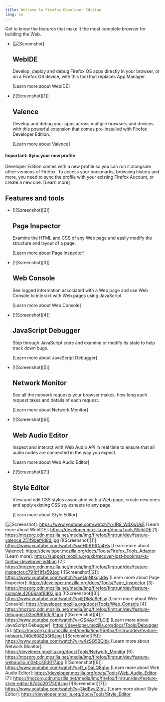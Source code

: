 ```yaml
---
title: Welcome to Firefox Developer Edition
lang: en
---
```


Get to know the features that make it the most complete browser for building the Web.

-   [![Screenshot]]

    ## WebIDE

    Develop, deploy and debug Firefox OS apps directly in your browser, or on a Firefox OS device, with this tool that replaces App Manager.

    [Learn more about WebIDE]

-   [![Screenshot][1]]

    ## Valence

    Develop and debug your apps across multiple browsers and devices with this powerful extension that comes pre-installed with Firefox Developer Edition.

    [Learn more about Valence]

#### Important: Sync your new profile

Developer Edition comes with a new profile so you can run it alongside other versions of Firefox. To access your bookmarks, browsing history and more, you need to sync the profile with your existing Firefox Account, or create a new one. [Learn more]

## Features and tools

-   [![Screenshot][2]]

    ## Page Inspector

    Examine the HTML and CSS of any Web page and easily modify the structure and layout of a page.

    [Learn more about Page Inspector]

-   [![Screenshot][3]]

    ## Web Console

    See logged information associated with a Web page and use Web Console to interact with Web pages using JavaScript.

    [Learn more about Web Console]

-   [![Screenshot][4]]

    ## JavaScript Debugger

    Step through JavaScript code and examine or modify its state to help track down bugs.

    [Learn more about JavaScript Debugger]

-   [![Screenshot][5]]

    ## Network Monitor

    See all the network requests your browser makes, how long each request takes and details of each request.

    [Learn more about Network Monitor]

-   [![Screenshot][6]]

    ## Web Audio Editor

    Inspect and interact with Web Audio API in real time to ensure that all audio nodes are connected in the way you expect.

    [Learn more about Web Audio Editor]

-   [![Screenshot][7]]

    ## Style Editor

    View and edit CSS styles associated with a Web page, create new ones and apply existing CSS stylesheets to any page.

    [Learn more about Style Editor]

  [Screenshot]: https://mozorg.cdn.mozilla.net/media/img/firefox/firstrun/dev/feature-webide.16763db341cb.jpg
  [![Screenshot]]: https://www.youtube.com/watch?v=1R9_WdXwUsE
  [Learn more about WebIDE]: https://developer.mozilla.org/docs/Tools/WebIDE
  [1]: https://mozorg.cdn.mozilla.net/media/img/firefox/firstrun/dev/feature-valence.251f9def4d8d.jpg
  [![Screenshot][1]]: https://www.youtube.com/watch?v=eH0R10Ga4Hs
  [Learn more about Valence]: https://developer.mozilla.org/docs/Tools/Firefox_Tools_Adapter
  [Learn more]: https://support.mozilla.org/kb/recover-lost-bookmarks-firefox-developer-edition
  [2]: https://mozorg.cdn.mozilla.net/media/img/firefox/firstrun/dev/feature-inspector.c791bf1f1a59.jpg
  [![Screenshot][2]]: https://www.youtube.com/watch?v=eQqNfkqIJdw
  [Learn more about Page Inspector]: https://developer.mozilla.org/docs/Tools/Page_Inspector
  [3]: https://mozorg.cdn.mozilla.net/media/img/firefox/firstrun/dev/feature-console.42666aaf6d03.jpg
  [![Screenshot][3]]: https://www.youtube.com/watch?v=iEDk8o9ehlw
  [Learn more about Web Console]: https://developer.mozilla.org/docs/Tools/Web_Console
  [4]: https://mozorg.cdn.mozilla.net/media/img/firefox/firstrun/dev/feature-debugger.02ed86fb0c9f.jpg
  [![Screenshot][4]]: https://www.youtube.com/watch?v=OS4AxYFLCIE
  [Learn more about JavaScript Debugger]: https://developer.mozilla.org/docs/Tools/Debugger
  [5]: https://mozorg.cdn.mozilla.net/media/img/firefox/firstrun/dev/feature-network.740d6082b3f6.jpg
  [![Screenshot][5]]: https://www.youtube.com/watch?v=w4zSG53Qlbk
  [Learn more about Network Monitor]: https://developer.mozilla.org/docs/Tools/Network_Monitor
  [6]: https://mozorg.cdn.mozilla.net/media/img/firefox/firstrun/dev/feature-webaudio.a10ebc48d017.jpg
  [![Screenshot][6]]: https://www.youtube.com/watch?v=R_qDaLQ8ghg
  [Learn more about Web Audio Editor]: https://developer.mozilla.org/docs/Tools/Web_Audio_Editor
  [7]: https://mozorg.cdn.mozilla.net/media/img/firefox/firstrun/dev/feature-style-editor.87c5d2017506.jpg
  [![Screenshot][7]]: https://www.youtube.com/watch?v=3kdBvvIZIqU
  [Learn more about Style Editor]: https://developer.mozilla.org/docs/Tools/Style_Editor
